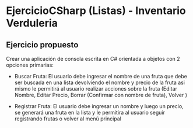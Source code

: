 # EjercicioCSharp (Listas) - Inventario Verduleria

## Ejercicio propuesto
Crear una aplicación de consola escrita en C# orientada a objetos con 2 opciones primarias:

- Buscar Fruta: El usuario debe ingresar el nombre de una fruta que debe ser buscada en una lista devolviendo el nombre y precio de la fruta asi mismo le permitirá al usuario realizar acciones sobre la fruta (Editar Nombre, Editar Precio, Borrar (Confirmar con nombre de fruta), Volver )

- Registrar Fruta: El usuario debe ingresar un nombre y luego un precio, se generará una fruta en la lista y le permitira al usuario seguir registrando frutas o volver al menú principal

